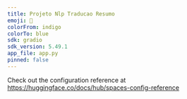 ```yaml
---
title: Projeto Nlp Traducao Resumo
emoji: 🐠
colorFrom: indigo
colorTo: blue
sdk: gradio
sdk_version: 5.49.1
app_file: app.py
pinned: false
---
```


Check out the configuration reference at https://huggingface.co/docs/hub/spaces-config-reference
